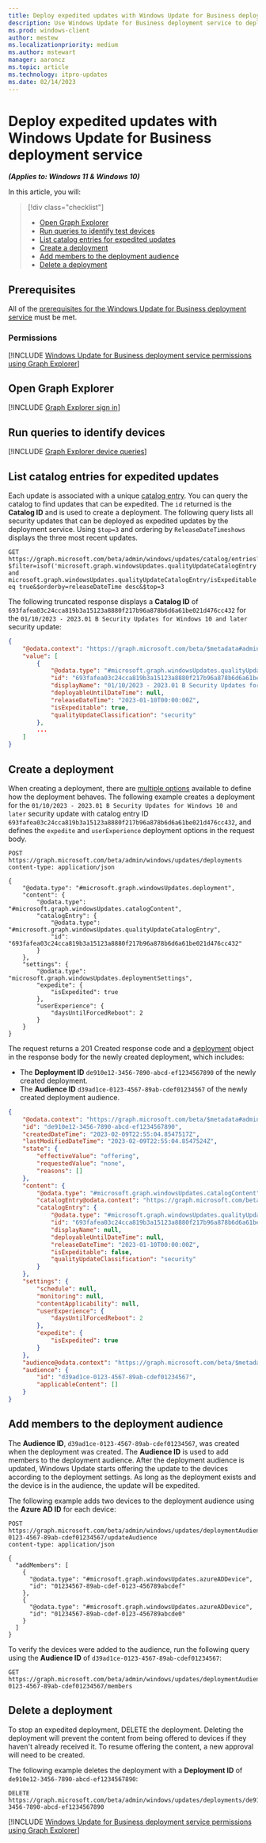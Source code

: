 ```yaml
---
title: Deploy expedited updates with Windows Update for Business deployment service
description: Use Windows Update for Business deployment service to deploy expedited updates.
ms.prod: windows-client
author: mestew
ms.localizationpriority: medium
ms.author: mstewart
manager: aaroncz
ms.topic: article
ms.technology: itpro-updates
ms.date: 02/14/2023
---
```


# Deploy expedited updates with Windows Update for Business deployment service

<!--7512398-->
***(Applies to: Windows 11 & Windows 10)***

In this article, you will:
> [!div class="checklist"]
>
> * [Open Graph Explorer](#open-graph-explorer)
> * [Run queries to identify test devices](#run-queries-to-identify-devices)
> * [List catalog entries for expedited updates](#list-catalog-entries-for-expedited-updates)
> * [Create a deployment](#create-a-deployment)
> * [Add members to the deployment audience](#add-members-to-the-deployment-audience)
> * [Delete a deployment](#delete-a-deployment)

## Prerequisites

All of the [prerequisites for the Windows Update for Business deployment service](deployment-service-prerequisites.md) must be met.

### Permissions

<!--Using include for Graph Explorer permissions-->
[!INCLUDE [Windows Update for Business deployment service permissions using Graph Explorer](./includes/wufb-deployment-graph-explorer-permissions.md)]

## Open Graph Explorer

<!--Using include for Graph Explorer sign in-->
[!INCLUDE [Graph Explorer sign in](./includes/wufb-deployment-graph-explorer.md)]

## Run queries to identify devices

<!--Using include for Graph Explorer device queries-->
[!INCLUDE [Graph Explorer device queries](./includes/wufb-deployment-find-device-name-graph-explorer.md)]

## List catalog entries for expedited updates

Each update is associated with a unique [catalog entry](/graph/api/resources/windowsupdates-catalogentry). You can query the catalog to find updates that can be expedited. The `id` returned is the **Catalog ID** and is used to create a deployment. The following query lists all security updates that can be deployed as expedited updates by the deployment service. Using `$top=3` and ordering by `ReleaseDateTimeshows` displays the three most recent updates.

```msgraph-interactive
GET https://graph.microsoft.com/beta/admin/windows/updates/catalog/entries?$filter=isof('microsoft.graph.windowsUpdates.qualityUpdateCatalogEntry') and microsoft.graph.windowsUpdates.qualityUpdateCatalogEntry/isExpeditable eq true&$orderby=releaseDateTime desc&$top=3
```

The following truncated response displays a **Catalog ID** of  `693fafea03c24cca819b3a15123a8880f217b96a878b6d6a61be021d476cc432` for the `01/10/2023 - 2023.01 B Security Updates for Windows 10 and later` security update:

```json
{
    "@odata.context": "https://graph.microsoft.com/beta/$metadata#admin/windows/updates/catalog/entries",
    "value": [
        {
            "@odata.type": "#microsoft.graph.windowsUpdates.qualityUpdateCatalogEntry",
            "id": "693fafea03c24cca819b3a15123a8880f217b96a878b6d6a61be021d476cc432",
            "displayName": "01/10/2023 - 2023.01 B Security Updates for Windows 10 and later",
            "deployableUntilDateTime": null,
            "releaseDateTime": "2023-01-10T00:00:00Z",
            "isExpeditable": true,
            "qualityUpdateClassification": "security"
        },
        ...
    ]
}
```

## Create a deployment

When creating a deployment, there are [multiple options](/graph/api/resources/windowsupdates-deploymentsettings) available to define how the deployment behaves. The following example creates a deployment for the `01/10/2023 - 2023.01 B Security Updates for Windows 10 and later` security update with catalog entry ID `693fafea03c24cca819b3a15123a8880f217b96a878b6d6a61be021d476cc432`, and defines the `expedite` and `userExperience` deployment options in the request body.

```msgraph-interactive
POST https://graph.microsoft.com/beta/admin/windows/updates/deployments
content-type: application/json

{
    "@odata.type": "#microsoft.graph.windowsUpdates.deployment",
    "content": {
        "@odata.type": "#microsoft.graph.windowsUpdates.catalogContent",
        "catalogEntry": {
            "@odata.type": "#microsoft.graph.windowsUpdates.qualityUpdateCatalogEntry",
            "id": "693fafea03c24cca819b3a15123a8880f217b96a878b6d6a61be021d476cc432"
        }
    },
    "settings": {
        "@odata.type": "microsoft.graph.windowsUpdates.deploymentSettings",
        "expedite": {
            "isExpedited": true
        },
        "userExperience": {
            "daysUntilForcedReboot": 2
        }
    }
}
```

The request returns a 201 Created response code and a [deployment](/graph/api/resources/windowsupdates-deployment) object in the response body for the newly created deployment, which includes:

- The **Deployment ID** `de910e12-3456-7890-abcd-ef1234567890` of the newly created deployment.
- The **Audience ID** `d39ad1ce-0123-4567-89ab-cdef01234567` of the newly created deployment audience.

```json
{
    "@odata.context": "https://graph.microsoft.com/beta/$metadata#admin/windows/updates/deployments/$entity",
    "id": "de910e12-3456-7890-abcd-ef1234567890",
    "createdDateTime": "2023-02-09T22:55:04.8547517Z",
    "lastModifiedDateTime": "2023-02-09T22:55:04.8547524Z",
    "state": {
        "effectiveValue": "offering",
        "requestedValue": "none",
        "reasons": []
    },
    "content": {
        "@odata.type": "#microsoft.graph.windowsUpdates.catalogContent",
        "catalogEntry@odata.context": "https://graph.microsoft.com/beta/$metadata#admin/windows/updates/deployments('de910e12-3456-7890-abcd-ef1234567890')/content/microsoft.graph.windowsUpdates.catalogContent/catalogEntry/$entity",
        "catalogEntry": {
            "@odata.type": "#microsoft.graph.windowsUpdates.qualityUpdateCatalogEntry",
            "id": "693fafea03c24cca819b3a15123a8880f217b96a878b6d6a61be021d476cc432",
            "displayName": null,
            "deployableUntilDateTime": null,
            "releaseDateTime": "2023-01-10T00:00:00Z",
            "isExpeditable": false,
            "qualityUpdateClassification": "security"
        }
    },
    "settings": {
        "schedule": null,
        "monitoring": null,
        "contentApplicability": null,
        "userExperience": {
            "daysUntilForcedReboot": 2
        },
        "expedite": {
            "isExpedited": true
        }
    },
    "audience@odata.context": "https://graph.microsoft.com/beta/$metadata#admin/windows/updates/deployments('de910e12-3456-7890-abcd-ef1234567890')/audience/$entity",
    "audience": {
        "id": "d39ad1ce-0123-4567-89ab-cdef01234567",
        "applicableContent": []
    }
}
```

## Add members to the deployment audience

The **Audience ID**, `d39ad1ce-0123-4567-89ab-cdef01234567`, was created when the deployment was created. The **Audience ID** is used to add members to the deployment audience. After the deployment audience is updated, Windows Update starts offering the update to the devices according to the deployment settings. As long as the deployment exists and the device is in the audience, the update will be expedited.

The following example adds two devices to the deployment audience using the **Azure AD ID** for each device:

```msgraph-interactive
POST https://graph.microsoft.com/beta/admin/windows/updates/deploymentAudiences/d39ad1ce-0123-4567-89ab-cdef01234567/updateAudience
content-type: application/json

{
  "addMembers": [
    {
      "@odata.type": "#microsoft.graph.windowsUpdates.azureADDevice",
      "id": "01234567-89ab-cdef-0123-456789abcdef"
    },
    {
      "@odata.type": "#microsoft.graph.windowsUpdates.azureADDevice",
      "id": "01234567-89ab-cdef-0123-456789abcde0"
    }
  ]
}
```

To verify the devices were added to the audience, run the following query using the **Audience ID** of `d39ad1ce-0123-4567-89ab-cdef01234567`:

   ```msgraph-interactive
   GET https://graph.microsoft.com/beta/admin/windows/updates/deploymentAudiences/d39ad1ce-0123-4567-89ab-cdef01234567/members
   ```

## Delete a deployment

To stop an expedited deployment, DELETE the deployment. Deleting the deployment will prevent the content from being offered to devices if they haven't already received it. To resume offering the content, a new approval will need to be created.


The following example deletes the deployment with a **Deployment ID** of `de910e12-3456-7890-abcd-ef1234567890`:

```msgraph-interactive
DELETE https://graph.microsoft.com/beta/admin/windows/updates/deployments/de910e12-3456-7890-abcd-ef1234567890
```


<!--Using include for Update Health Tools log location-->
[!INCLUDE [Windows Update for Business deployment service permissions using Graph Explorer](./includes/wufb-deployment-update-health-tools-logs.md)]